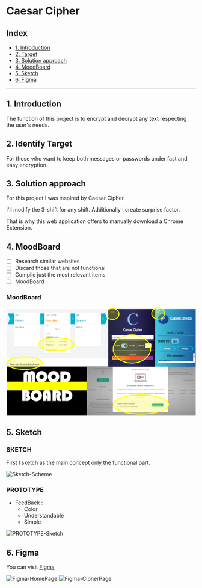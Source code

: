 # Caesar Cipher
## Index 

* [1. Introduction](#1-Introduction)
* [2. Target](#2-Target)
* [3. Solution approach](#3-Solution-approach)
* [4. MoodBoard](#4-MoodBoard)
* [5. Sketch](#5-Sketch)
* [6. Figma](#6-Figma)

***

## 1. Introduction

The function of this project is to encrypt and decrypt any text respecting the user's needs.

## 2. Identify Target

For those who want to keep both messages or passwords under fast and easy encryption.

## 3. Solution approach

For this project I was inspired by Caesar Cipher.

I'll modify the 3-shift for any shift.
Additionally I create surprise factor.

That is why this web application offers to manually download a Chrome Extension.

## 4. MoodBoard

* [ ] Research similar websites
* [ ] Discard those that are not functional
* [ ] Compile just the most relevant items
* [ ] MoodBoard

### MoodBoard

![MoodBoard](https://raw.githubusercontent.com/CarlaSanchezCorrea/LIM014-cipher/19a2f27d29d065c218ef1a6360cf5fb479ce259e/MoadBoard_Caesar_Cipher.png)

## 5. Sketch

### SKETCH

First I sketch as the main concept only the functional part.

![Sketch-Scheme](https://user-images.githubusercontent.com/75837291/106395358-e79ae400-63cf-11eb-885d-925c06676b72.png)

### PROTOTYPE 

* FeedBack : 
  - Color
  - Understandable
  - Simple
  
![PROTOTYPE-Sketch](https://user-images.githubusercontent.com/75837291/106395199-dc938400-63ce-11eb-8e9c-ee69f07f8145.png)

## 6. Figma

  You can visit [Figma](https://www.figma.com/file/3Ke6o7MSSgRzcXehpaBfrN/Sketch_Caesar_Cipher-%3CLab%3E-Project_01?node-id=2%3A0)

![Figma-HomePage](https://user-images.githubusercontent.com/75837291/106395199-dc938400-63ce-11eb-8e9c-ee69f07f8145.png)
![Figma-CipherPage](https://user-images.githubusercontent.com/75837291/106396139-1adf7200-63d4-11eb-831d-4d19c22812b3.png)



